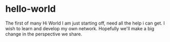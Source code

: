 # hello-world
The first of many 
Hi World 
I am just starting off, need all the help i can get.
I wish to learn and develop my own network. 
Hopefully we'll make a big change in the perspective we share.
